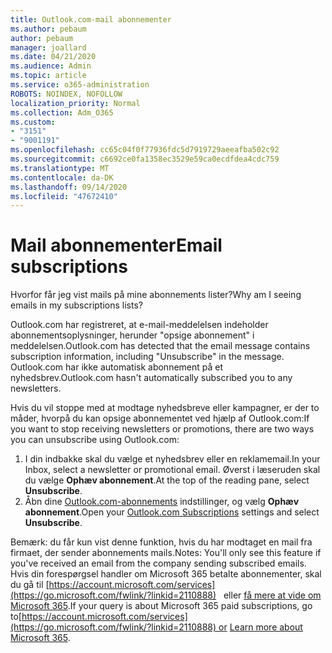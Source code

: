 ```yaml
---
title: Outlook.com-mail abonnementer
ms.author: pebaum
author: pebaum
manager: joallard
ms.date: 04/21/2020
ms.audience: Admin
ms.topic: article
ms.service: o365-administration
ROBOTS: NOINDEX, NOFOLLOW
localization_priority: Normal
ms.collection: Adm_O365
ms.custom:
- "3151"
- "9001191"
ms.openlocfilehash: cc65c04f0f77936fdc5d7919729aeeafba502c92
ms.sourcegitcommit: c6692ce0fa1358ec3529e59ca0ecdfdea4cdc759
ms.translationtype: MT
ms.contentlocale: da-DK
ms.lasthandoff: 09/14/2020
ms.locfileid: "47672410"
---
```

# <a name="email-subscriptions"></a><span data-ttu-id="70f08-102">Mail abonnementer</span><span class="sxs-lookup"><span data-stu-id="70f08-102">Email subscriptions</span></span>

<span data-ttu-id="70f08-103">Hvorfor får jeg vist mails på mine abonnements lister?</span><span class="sxs-lookup"><span data-stu-id="70f08-103">Why am I seeing emails in my subscriptions lists?</span></span>

<span data-ttu-id="70f08-104">Outlook.com har registreret, at e-mail-meddelelsen indeholder abonnementsoplysninger, herunder "opsige abonnement" i meddelelsen.</span><span class="sxs-lookup"><span data-stu-id="70f08-104">Outlook.com has detected that the email message contains subscription information, including "Unsubscribe" in the message.</span></span> <span data-ttu-id="70f08-105">Outlook.com har ikke automatisk abonnement på et nyhedsbrev.</span><span class="sxs-lookup"><span data-stu-id="70f08-105">Outlook.com hasn't automatically subscribed you to any newsletters.</span></span>

<span data-ttu-id="70f08-106">Hvis du vil stoppe med at modtage nyhedsbreve eller kampagner, er der to måder, hvorpå du kan opsige abonnementet ved hjælp af Outlook.com:</span><span class="sxs-lookup"><span data-stu-id="70f08-106">If you want to stop receiving newsletters or promotions, there are two ways you can unsubscribe using Outlook.com:</span></span>
1. <span data-ttu-id="70f08-107">I din indbakke skal du vælge et nyhedsbrev eller en reklamemail.</span><span class="sxs-lookup"><span data-stu-id="70f08-107">In your Inbox, select a newsletter or promotional email.</span></span> <span data-ttu-id="70f08-108">Øverst i læseruden skal du vælge **Ophæv abonnement**.</span><span class="sxs-lookup"><span data-stu-id="70f08-108">At the top of the reading pane, select **Unsubscribe**.</span></span>
2. <span data-ttu-id="70f08-109">Åbn dine [Outlook.com-abonnements](https://go.microsoft.com/fwlink/?linkid=2110887) indstillinger, og vælg **Ophæv abonnement**.</span><span class="sxs-lookup"><span data-stu-id="70f08-109">Open your [Outlook.com Subscriptions](https://go.microsoft.com/fwlink/?linkid=2110887) settings and select **Unsubscribe**.</span></span>

<span data-ttu-id="70f08-110">Bemærk: du får kun vist denne funktion, hvis du har modtaget en mail fra firmaet, der sender abonnements mails.</span><span class="sxs-lookup"><span data-stu-id="70f08-110">Notes: You'll only see this feature if you've received an email from the company sending subscribed emails.</span></span>
<span data-ttu-id="70f08-111">Hvis din forespørgsel handler om Microsoft 365 betalte abonnementer, skal du gå til [https://account.microsoft.com/services](https://go.microsoft.com/fwlink/?linkid=2110888)   eller [få mere at vide om Microsoft 365](https://products.office.com/compare-all-microsoft-office-products?tab=1&WT.mc_id=PROD_OL-Web_Support_O365NewValue_Upgrade).</span><span class="sxs-lookup"><span data-stu-id="70f08-111">If your query is about Microsoft 365 paid subscriptions, go to[https://account.microsoft.com/services](https://go.microsoft.com/fwlink/?linkid=2110888) or [Learn more about Microsoft 365](https://products.office.com/compare-all-microsoft-office-products?tab=1&WT.mc_id=PROD_OL-Web_Support_O365NewValue_Upgrade).</span></span>
  